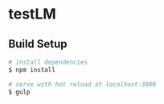 # testLM

## Build Setup

```bash
# install dependencies
$ npm install

# serve with hot reload at localhost:3000
$ gulp
```
